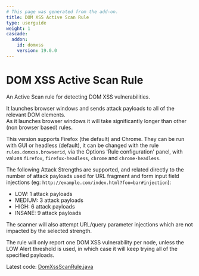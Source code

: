 ```yaml
---
# This page was generated from the add-on.
title: DOM XSS Active Scan Rule
type: userguide
weight: 1
cascade:
  addon:
    id: domxss
    version: 19.0.0
---
```


# DOM XSS Active Scan Rule

An Active Scan rule for detecting DOM XSS vulnerabilities.

It launches browser windows and sends attack payloads to all of the relevant DOM elements.  
As it launches browser windows it will take significantly longer than other (non browser based) rules.

This version supports Firefox (the default) and Chrome. They can be run with GUI or headless (default), it can be changed with
the rule `rules.domxss.browserid`, via the Options 'Rule configuration' panel, with values
`firefox`, `firefox-headless`, `chrome` and `chrome-headless`.

The following Attack Strengths are supported, and related directly to the number of attack payloads used
for URL fragment and form input field injections (eg: `http://example.com/index.html?foo=bar#injection`):

* LOW: 1 attack payloads
* MEDIUM: 3 attack payloads
* HIGH: 6 attack payloads
* INSANE: 9 attack payloads

The scanner will also attempt URL/query parameter injections which are not impacted by the selected strength.


The rule will only report one DOM XSS vulnerability per node, unless the LOW Alert threshold
is used, in which case it will keep trying all of the specified payloads.

Latest code: [DomXssScanRule.java](https://github.com/zaproxy/zap-extensions/blob/main/addOns/domxss/src/main/java/org/zaproxy/zap/extension/domxss/DomXssScanRule.java)
